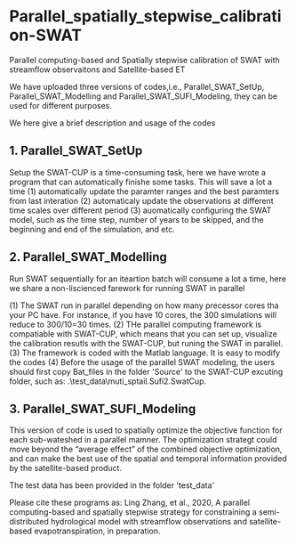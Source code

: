 # Parallel_spatially_stepwise_calibration-SWAT

Parallel computing-based and Spatially stepwise calibration of SWAT with streamflow observaitons and Satellite-based ET

We have uploaded three versions of codes,i.e., Parallel_SWAT_SetUp, Parallel_SWAT_Modelling and Parallel_SWAT_SUFI_Modeling, they can be used for different purposes.

We here give a brief description and usage of the codes
 
## 1. Parallel_SWAT_SetUp 

Setup the SWAT-CUP is a time-consuming task, here we have wrote a program that can automatically finishe some tasks. This will save a lot a time
(1) automatically update the paramter ranges and the best paramters from last interation
(2) automaticaly update the observations at different time scales over different period
(3) auomatically configuring the SWAT model, such as the time step, number of years to be skipped, and the beginning and end of the simulation, and etc.

## 2. Parallel_SWAT_Modelling
Run SWAT sequentially for an iteartion batch will consume a lot a time, here we share a non-liscienced farework for running SWAT in parallel

(1) The SWAT run in parallel depending on how many precessor cores tha your PC have. For instance, if you have 10 cores, the 300 simulations will reduce to 300/10=30 times.
(2) THe parallel computing framework is compatiable with SWAT-CUP, which means that you can set up, visualize the calibration resutls with the SWAT-CUP, but runing the SWAT in parallel.
(3) The framework is coded with the Matlab language. It is easy to modify the codes
(4) Before the usage of the parallel SWAT modeling, the users should first copy Bat_files in the folder 'Source' to the SWAT-CUP excuting folder, such as: .\test_data\muti_sptail.Sufi2.SwatCup. 

## 3. Parallel_SWAT_SUFI_Modeling
This version of code is used to spatially optimize the objective function for each sub-wateshed in a parallel mamner. The optimization strategt could move beyond the “average effect” of the combined objective optimization, and can make the best use of the spatial and temporal information provided by the satellite-based product.

The test data has been provided in the folder 'test_data'

Please cite these programs as: Ling Zhang, et al., 2020, A parallel computing-based and spatially stepwise strategy for constraining a semi-distributed hydrological model with streamflow observations and satellite-based evapotranspiration, in preparation. 

